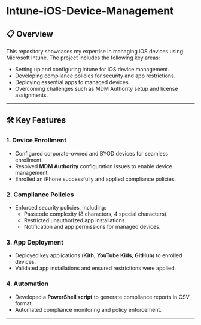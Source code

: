 # Intune-iOS-Device-Management
## 📋 Overview
This repository showcases my expertise in managing iOS devices using Microsoft Intune. The project includes the following key areas:
- Setting up and configuring Intune for iOS device management.
- Developing compliance policies for security and app restrictions.
- Deploying essential apps to managed devices.
- Overcoming challenges such as MDM Authority setup and license assignments.

---

## 🛠️ Key Features
### 1. **Device Enrollment**
- Configured corporate-owned and BYOD devices for seamless enrollment.
- Resolved **MDM Authority** configuration issues to enable device management.
- Enrolled an iPhone successfully and applied compliance policies.

### 2. **Compliance Policies**
- Enforced security policies, including:
  - Passcode complexity (8 characters, 4 special characters).
  - Restricted unauthorized app installations.
  - Notification and app permissions for managed devices.

### 3. **App Deployment**
- Deployed key applications (**Kith**, **YouTube Kids**, **GitHub**) to enrolled devices.
- Validated app installations and ensured restrictions were applied.

### 4. **Automation**
- Developed a **PowerShell script** to generate compliance reports in CSV format.
- Automated compliance monitoring and policy enforcement.

---

